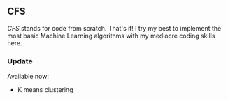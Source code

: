 <h2> CFS </h2>
<i>CFS</i> stands for code from scratch. That's it! I try my best to implement the most basic Machine Learning algorithms with my mediocre coding skills here.
<br>
<h3> Update </h3>
Available now:
<ul>
  <li> K means clustering </li>
</ul>
